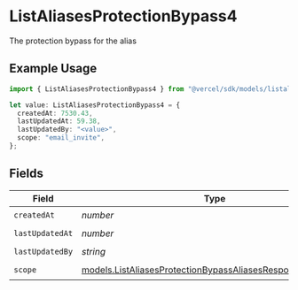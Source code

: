 # ListAliasesProtectionBypass4

The protection bypass for the alias

## Example Usage

```typescript
import { ListAliasesProtectionBypass4 } from "@vercel/sdk/models/listaliasesop.js";

let value: ListAliasesProtectionBypass4 = {
  createdAt: 7530.43,
  lastUpdatedAt: 59.38,
  lastUpdatedBy: "<value>",
  scope: "email_invite",
};
```

## Fields

| Field                                                                                                                        | Type                                                                                                                         | Required                                                                                                                     | Description                                                                                                                  |
| ---------------------------------------------------------------------------------------------------------------------------- | ---------------------------------------------------------------------------------------------------------------------------- | ---------------------------------------------------------------------------------------------------------------------------- | ---------------------------------------------------------------------------------------------------------------------------- |
| `createdAt`                                                                                                                  | *number*                                                                                                                     | :heavy_check_mark:                                                                                                           | N/A                                                                                                                          |
| `lastUpdatedAt`                                                                                                              | *number*                                                                                                                     | :heavy_check_mark:                                                                                                           | N/A                                                                                                                          |
| `lastUpdatedBy`                                                                                                              | *string*                                                                                                                     | :heavy_check_mark:                                                                                                           | N/A                                                                                                                          |
| `scope`                                                                                                                      | [models.ListAliasesProtectionBypassAliasesResponse200Scope](../models/listaliasesprotectionbypassaliasesresponse200scope.md) | :heavy_check_mark:                                                                                                           | N/A                                                                                                                          |